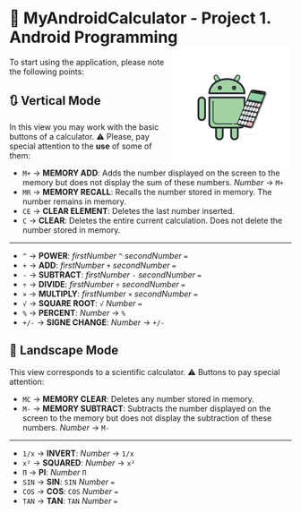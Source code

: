 # 📱 MyAndroidCalculator - Project 1. Android Programming <img align="right" alt="GIF" src="https://github.com/andrezg98/MyAndroidCalculator/blob/master/app/src/main/res/mipmap-xhdpi/logo_foreground.png"/>

To start using the application, please note the following points:

## 🔃 **Vertical Mode**
In this view you may work with the basic buttons of a calculator. ⚠️ Please, pay special attention to the **use** of some of them:
  - `M+` → **MEMORY ADD**: Adds the number displayed on the screen to the memory but does not display the sum of these numbers.
           _Number_ → `M+`
  - `MR` → **MEMORY RECALL**: Recalls the number stored in memory. The number remains in memory.
  - `CE` → **CLEAR ELEMENT**: Deletes the last number inserted.
  - `C` → **CLEAR**: Deletes the entire current calculation. Does not delete the number stored in memory.
  ---
  - `^` → **POWER**: _firstNumber_ `^` _secondNumber_ `=`
  - `+` → **ADD**: _firstNumber_ `+` _secondNumber_ `=`
  - `-` → **SUBTRACT**: _firstNumber_ `-` _secondNumber_ `=`
  - `÷` → **DIVIDE**: _firstNumber_ `÷` _secondNumber_ `=`
  - `×` → **MULTIPLY**: _firstNumber_ `×` _secondNumber_ `=`
  - `√` → **SQUARE ROOT**: `√` _Number_ `=`
  - `%` → **PERCENT**: _Number_ → `%`
  - `+/-` → **SIGNE CHANGE**: _Number_ → `+/-`
## 🔁 **Landscape Mode**
This view corresponds to a scientific calculator. ⚠️ Buttons to pay special attention:
  - `MC` → **MEMORY CLEAR**: Deletes any number stored in memory.
  - `M-` → **MEMORY SUBTRACT**: Subtracts the number displayed on the screen to the memory but does not display the subtraction of these numbers.
           _Number_ → `M-`
  ---
  - `1/x` → **INVERT**: _Number_ → `1/x`
  - `x²` → **SQUARED**: _Number_ → `x²`
  - `Π` → **PI**: _Number_ `Π`
  - `SIN` → **SIN**: `SIN` _Number_ `=`
  - `COS` → **COS**: `COS` _Number_ `=`
  - `TAN` → **TAN**: `TAN` _Number_ `=`
